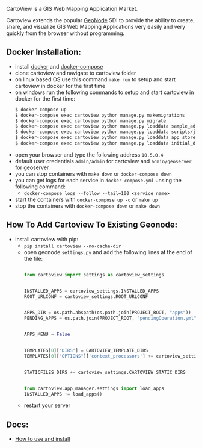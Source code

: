 CartoView is a GIS Web Mapping Application Market.

Cartoview extends the popular [GeoNode](http://geonode.org/) SDI to provide the ability to create, share, and visualize GIS Web Mapping Applications very easily and very quickly from the browser without programming.

## Docker Installation:
  - install [docker](https://docs.docker.com/v17.12/install/#server) and [docker-compose](https://docs.docker.com/compose/install/#prerequisites)
  - clone cartoview and navigate to cartoview folder
  - on linux based OS use this command `make run` to setup and start cartoview in docker for the first time 
  - on windows run the following commands to setup and start cartoview in docker for the first time:
      ```sh
      $ docker-compose up
      $ docker-compose exec cartoview python manage.py makemigrations
      $ docker-compose exec cartoview python manage.py migrate
      $ docker-compose exec cartoview python manage.py loaddata sample_admin.json
      $ docker-compose exec cartoview python manage.py loaddata scripts/json/default_oauth_apps.json
      $ docker-compose exec cartoview python manage.py loaddata app_stores.json
      $ docker-compose exec cartoview python manage.py loaddata initial_data.json
      ```
  - open your browser and type the following address `10.5.0.4`
  - default user credentials `admin/admin` for cartoview and `admin/geoserver` for geoserver
  - you can stop containers with `make down` or `docker-compose down`
  - you can get logs for each service in `docker-compose.yml` unsing the following command:
      - `docker-compose logs --follow --tail=100 <service_name>`
  - start the containers with `docker-compose up -d` or `make up`
  - stop the containers with `docker-compose down` or `make down`

## How To Add Cartoview To Existing Geonode:
  - install cartoview with pip:
      - `pip install cartoview --no-cache-dir`
      - open geonode `settings.py` and add the following lines at the end of the file:
          ```python
          
          from cartoview import settings as cartoview_settings
          
          
          INSTALLED_APPS = cartoview_settings.INSTALLED_APPS
          ROOT_URLCONF = cartoview_settings.ROOT_URLCONF


          APPS_DIR = os.path.abspath(os.path.join(PROJECT_ROOT, "apps"))
          PENDING_APPS = os.path.join(PROJECT_ROOT, "pendingOperation.yml")


          APPS_MENU = False

          
          TEMPLATES[0]["DIRS"] = CARTOVIEW_TEMPLATE_DIRS
          TEMPLATES[0]["OPTIONS"]['context_processors'] += cartoview_settings.CARTOVIEW_CONTEXT_PROCESSORS


          STATICFILES_DIRS += cartoview_settings.CARTOVIEW_STATIC_DIRS


          from cartoview.app_manager.settings import load_apps
          INSTALLED_APPS += load_apps()
          ```
      - restart your server
## Docs:
  - [How to use and install](http://cartologic.github.io)

